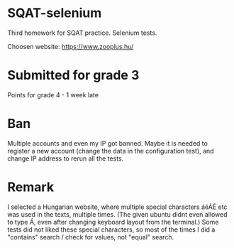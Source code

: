 # SQAT-selenium
Third homework for SQAT practice. Selenium tests.

Choosen website: https://www.zooplus.hu/

# Submitted for grade 3

Points for grade 4 - 1 week late


# Ban

Multiple accounts and even my IP got banned.
Maybe it is needed to register a new account (change the data in the configuration test), and change IP address to rerun all the tests.

# Remark

I selected a Hungarian website, where multiple special characters áéÁÉ etc was used in the texts, multiple times. (The given ubuntu didnt even allowed to type Á, even after changing keyboard layout from the terminal.)
Some tests did not liked these special characters, so most of the times I did a "contains" search / check for values, not "equal" search. 


